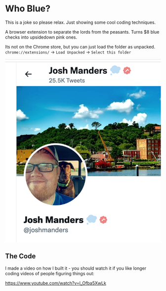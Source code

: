 # Who Blue?

This is a joke so please relax. Just showing some cool coding techniques.

A browser extension to separate the lords from the peasants. Turns $8 blue checks into upsidedown pink ones.

Its not on the Chrome store, but you can just load the folder as unpacked. `chrome://extensions/` → `Load Unpacked` → `Select this folder`

![](./images/josh-is-cool.png)

## The Code

I made a video on how I built it - you should watch it if you like longer coding videos of people figuring things out:

<a href="https://www.youtube.com/watch?v=l_Ofba5XwLk">
  https://www.youtube.com/watch?v=l_Ofba5XwLk
</a>
